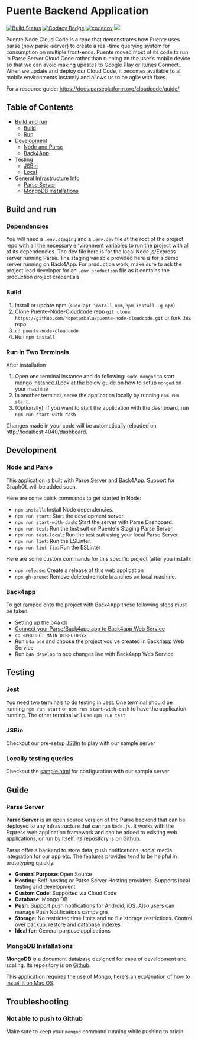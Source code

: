 # Puente Backend Application

[![Build Status](https://travis-ci.org/hopetambala/puente-node-cloudcode.svg?branch=master)](https://travis-ci.org/hopetambala/puente-node-cloudcode)
[![Codacy Badge](https://api.codacy.com/project/badge/Grade/505de309137b4acabb8def858cf7a6e8)](https://www.codacy.com/app/hopetambala/puente-node-cloudcode?utm_source=github.com&amp;utm_medium=referral&amp;utm_content=hopetambala/puente-node-cloudcode&amp;utm_campaign=Badge_Grade)
[![codecov](https://codecov.io/gh/hopetambala/puente-node-cloudcode/branch/master/graph/badge.svg)](https://codecov.io/gh/hopetambala/puente-node-cloudcode)
![](https://img.shields.io/badge/parse_server-✓-blueviolet.svg)

Puente Node Cloud Code is a repo that demonstrates how Puente uses parse (now parse-server) to create a real-time querying system for consumption on multiple front-ends. Puente moved most of its code to run in Parse Server Cloud Code rather than running on the user’s mobile device so that we can avoid making updates to Google Play or Itunes Connect. When we update and deploy our Cloud Code, it becomes available to all mobile environments instantly and allows us to be agile with fixes.

For a resource guide:
https://docs.parseplatform.org/cloudcode/guide/

## Table of Contents

- [Build and run](#build-and-run)
  * [Build](#build)
  * [Run](#run-in-two-terminals)
- [Development](#development)
  * [Node and Parse](#node-and-parse)
  * [Back4App](#back4app)
- [Testing](#testing)
  * [JSBin](#jsbin)
  * [Local](#locally-testing-queries)
- [General Infrastructure Info](#guide)
  * [Parse Server](#parse-server)
  * [MongoDB Installations](#mongodb-installations)

## Build and run

### Dependencies

You will need a `.env.staging` and a `.env.dev` file at the root of the project repo with all the necessary environment variables to run the project with all of its dependencies. The dev file here is for the local Node.js/Express server running Parse. The staging variable provided here is for a demo server running on Back4App. For production work, make sure to ask the project lead developer for an `.env.production` file as it contains the production project credentials.

### Build
1. Install or update npm (`sudo apt install npm`, `npm install -g npm`)
2. Clone Puente-Node-Cloudcode repo `git clone https://github.com/hopetambala/puente-node-cloudcode.git` or fork this repo
3. `cd puente-node-cloudcode`
4. Run `npm install`

### Run in Two Terminals
After installation
1. Open one terminal instance and do following: `sudo mongod` to start mongo instance.(Look at the below guide on how to setup `mongod` on your machine
2. In another terminal, serve the application locally by running `npm run start`.
3. (Optionally), if you want to start the application with the dashboard, run `npm run start-with-dash`

Changes made in your code will be automatically reloaded on http://localhost:4040/dashboard.

## Development

### Node and Parse

This application is built with [Parse Server](https://reactjs.org) and [Back4App](https://github.com/back4app). Support for GraphQL will be added soon.

Here are some quick commands to get started in Node:

- `npm install`: Install Node dependencies.
- `npm run start`: Start the development server.
- `npm run start-with-dash`: Start the server with Parse Dashboard.
- `npm run test`: Run the test suit on Puente's Staging Parse Server.
- `npm run test-local`: Run the test suit using your local Parse Server.
- `npm run lint`: Run the ESLinter.
- `npm run lint-fix`: Run the ESLinter


Here are some custom commands for this specific project (after you install):

- `npm release`: Create a release of this web application
- `npm gh-prune`: Remove deleted remote branches on local machine.

### Back4app

To get ramped onto the project with Back4App these following steps must be taken:
- [Setting up the b4a cli](https://www.back4app.com/docs/command-line-tool/parse-server-setup) 
- [Connect your Parse/Back4app app to Back4app Web Service](https://www.back4app.com/docs/command-line-tool/connect-to-back4app)
- `cd <PROJECT_MAIN_DIRECTORY>`
- Run `b4a add` and choose the project you've created in Back4app Web Service
- Run `b4a develop` to see changes live with Back4app Web Service

## Testing

### Jest

You need two terminals to do testing in Jest. One terminal should be running `npm run start` or `npm run start-with-dash` to have the application running. The other terminal will use `npm run test`.

### JSBin
Checkout our pre-setup [JSBin](https://jsbin.com/gizeteg/edit?js,console) to play with our sample server

### Locally testing queries

Checkout the [sample.html](test-queries/sample.html) for configuration with our sample server


## Guide

### Parse Server

**Parse Server** is an open source version of the Parse backend that can be deployed to any infrastructure that can run `Node.js`. It works with the Express web application framework and can be added to existing web applications, or run by itself. Its repository is on [Github](https://github.com/parse-community/parse-server).

Parse offer a backend to store data, push notifications, social media integration for our app etc. The features provided tend to be helpful in prototyping quickly.

- **General Purpose**: Open Source
- **Hosting**: Self-hosting or Parse Server Hosting providers. Supports local testing and development
- **Custom Code**: Supported via Cloud Code
- **Database**: Mongo DB
- **Push**: Support push notifications for Android, iOS. Also users can manage Push Notifications campaigns
- **Storage**: No restricted time limits and no file storage restrictions. Control over backup, restore and database indexes
- **Ideal for**: General purpose applications


### MongoDB Installations

**MongoDB** is a document database designed for ease of development and scaling. Its repository is on [Github](https://github.com/mongodb/mongo).

This application requires the use of Mongo, [here's an explanation of how to install it on Mac OS](https://ademirgabardo.wordpress.com/2016/02/02/installing-and-running-mongodb-on-mac-osx-for-beginners/). 

## Troubleshooting

### Not able to push to Github
Make sure to keep your `mongod` command running while pushing to origin.
